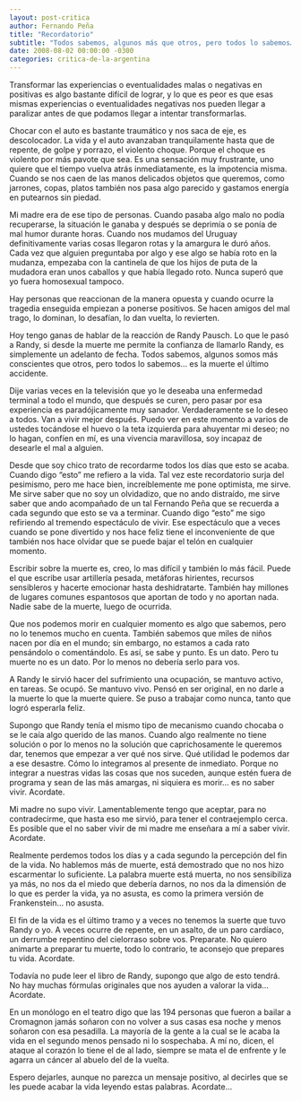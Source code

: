 ```yaml
---
layout: post-critica
author: Fernando Peña
title: "Recordatorio"
subtitle: "Todos sabemos, algunos más que otros, pero todos lo sabemos… Es la muerte el último accidente."
date: 2008-08-02 00:00:00 -0300
categories: critica-de-la-argentina
---
```

Transformar las experiencias o eventualidades malas o negativas en positivas es algo bastante difícil de lograr, y lo que es peor es que esas mismas experiencias o eventualidades negativas nos pueden llegar a paralizar antes de que podamos llegar a intentar transformarlas.

Chocar con el auto es bastante traumático y nos saca de eje, es descolocador. La vida y el auto avanzaban tranquilamente hasta que de repente, de golpe y porrazo, el violento choque. Porque el choque es violento por más pavote que sea. Es una sensación muy frustrante, uno quiere que el tiempo vuelva atrás inmediatamente, es la impotencia misma. Cuando se nos caen de las manos delicados objetos que queremos, como jarrones, copas, platos también nos pasa algo parecido y gastamos energía en putearnos sin piedad.

Mi madre era de ese tipo de personas. Cuando pasaba algo malo no podía recuperarse, la situación le ganaba y después se deprimía o se ponía de mal humor durante horas. Cuando nos mudamos del Uruguay definitivamente varias cosas llegaron rotas y la amargura le duró años. Cada vez que alguien preguntaba por algo y ese algo se había roto en la mudanza, empezaba con la cantinela de que los hijos de puta de la mudadora eran unos caballos y que había llegado roto. Nunca superó que yo fuera homosexual tampoco.

Hay personas que reaccionan de la manera opuesta y cuando ocurre la tragedia enseguida empiezan a ponerse positivos. Se hacen amigos del mal trago, lo dominan, lo desafían, lo dan vuelta, lo revierten.

Hoy tengo ganas de hablar de la reacción de Randy Pausch. Lo que le pasó a Randy, si desde la muerte me permite la confianza de llamarlo Randy, es simplemente un adelanto de fecha. Todos sabemos, algunos somos más conscientes que otros, pero todos lo sabemos… es la muerte el último accidente.

Dije varias veces en la televisión que yo le deseaba una enfermedad terminal a todo el mundo, que después se curen, pero pasar por esa experiencia es paradójicamente muy sanador. Verdaderamente se lo deseo a todos. Van a vivir mejor después. Puedo ver en este momento a varios de ustedes tocándose el huevo o la teta izquierda para ahuyentar mi deseo; no lo hagan, confíen en mí, es una vivencia maravillosa, soy incapaz de desearle el mal a alguien.

Desde que soy chico trato de recordarme todos los días que esto se acaba. Cuando digo “esto” me refiero a la vida. Tal vez este recordatorio surja del pesimismo, pero me hace bien, increíblemente me pone optimista, me sirve. Me sirve saber que no soy un olvidadizo, que no ando distraído, me sirve saber que ando acompañado de un tal Fernando Peña que se recuerda a cada segundo que esto se va a terminar. Cuando digo “esto” me sigo refiriendo al tremendo espectáculo de vivir. Ese espectáculo que a veces cuando se pone divertido y nos hace feliz tiene el inconveniente de que también nos hace olvidar que se puede bajar el telón en cualquier momento.

Escribir sobre la muerte es, creo, lo mas difícil y también lo más fácil. Puede el que escribe usar artillería pesada, metáforas hirientes, recursos sensibleros y hacerte emocionar hasta deshidratarte. También hay millones de lugares comunes espantosos que aportan de todo y no aportan nada. Nadie sabe de la muerte, luego de ocurrida.

Que nos podemos morir en cualquier momento es algo que sabemos, pero no lo tenemos mucho en cuenta. También sabemos que miles de niños nacen por día en el mundo; sin embargo, no estamos a cada rato pensándolo o comentándolo. Es así, se sabe y punto. Es un dato. Pero tu muerte no es un dato. Por lo menos no debería serlo para vos.

A Randy le sirvió hacer del sufrimiento una ocupación, se mantuvo activo, en tareas. Se ocupó. Se mantuvo vivo. Pensó en ser original, en no darle a la muerte lo que la muerte quiere. Se puso a trabajar como nunca, tanto que logró esperarla feliz.

Supongo que Randy tenía el mismo tipo de mecanismo cuando chocaba o se le caía algo querido de las manos. Cuando algo realmente no tiene solución o por lo menos no la solución que caprichosamente le queremos dar, tenemos que empezar a ver qué nos sirve. Qué utilidad le podemos dar a ese desastre. Cómo lo integramos al presente de inmediato. Porque no integrar a nuestras vidas las cosas que nos suceden, aunque estén fuera de programa y sean de las más amargas, ni siquiera es morir… es no saber vivir. Acordate.

Mi madre no supo vivir. Lamentablemente tengo que aceptar, para no contradecirme, que hasta eso me sirvió, para tener el contraejemplo cerca. Es posible que el no saber vivir de mi madre me enseñara a mí a saber vivir. Acordate.

Realmente perdemos todos los días y a cada segundo la percepción del fin de la vida. No hablemos más de muerte, está demostrado que no nos hizo escarmentar lo suficiente. La palabra muerte está muerta, no nos sensibiliza ya más, no nos da el miedo que debería darnos, no nos da la dimensión de lo que es perder la vida, ya no asusta, es como la primera versión de Frankenstein… no asusta.

El fin de la vida es el último tramo y a veces no tenemos la suerte que tuvo Randy o yo. A veces ocurre de repente, en un asalto, de un paro cardíaco, un derrumbe repentino del cielorraso sobre vos. Preparate. No quiero animarte a preparar tu muerte, todo lo contrario, te aconsejo que prepares tu vida. Acordate.

Todavía no pude leer el libro de Randy, supongo que algo de esto tendrá. No hay muchas fórmulas originales que nos ayuden a valorar la vida… Acordate.

En un monólogo en el teatro digo que las 194 personas que fueron a bailar a Cromagnon jamás soñaron con no volver a sus casas esa noche y menos soñaron con esa pesadilla. La mayoría de la gente a la cual se le acaba la vida en el segundo menos pensado ni lo sospechaba. A mí no, dicen, el ataque al corazón lo tiene el de al lado, siempre se mata el de enfrente y le agarra un cáncer al abuelo del de la vuelta.

Espero dejarles, aunque no parezca un mensaje positivo, al decirles que se les puede acabar la vida leyendo estas palabras. Acordate…
